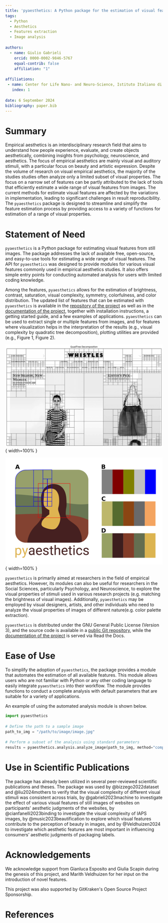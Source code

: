 ```yaml
---
title: 'pyaesthetics: A Python package for the estimation of visual features from still images'
tags:
  - Python
  - Aesthetics
  - Features extraction
  - Image analysis

authors:
  - name: Giulio Gabrieli
    orcid: 0000-0002-9846-5767
    equal-contrib: false
    affiliation: "1"

affiliations:
 - name: Center for Life Nano- and Neuro-Science, Istituto Italiano di Tecnologia, 00161, Rome, Italy
   index: 1

date: 6 September 2024
bibliography: paper.bib
---
```


# Summary

Empirical aesthetics is an interdisciplinary research field that aims to understand how people experience, evaluate, and create objects aesthetically, combining insights from psychology, neuroscience, and aesthetics. The focus of empirical aesthetics are mainly  visual and auditory stimuli, with a particular focus on beauty and artistic expression.
Despite the volume of research on visual empirical aesthetics, the majority of the studies studies often analyze only a limited subset of visual properties. The focus on a narrow set of features can be partly attributed to the lack of tools that efficiently estimate a wide range of visual features from images. The current methods for estimate visual features are affected by the variations in implementation, leading to significant challenges in result reproducibility. The `pyaesthetics` package is designed to streamline and simplify the feature estimation process by providing access to a variety of functions for estimation of a range of visual properties.

# Statement of Need

`pyaesthetics` is a Python package for estimating visual features from still images. The package addresses the lack of available free, open-source, and easy-to-use tools for estimating a wide range of visual features. The API for `pyaesthetics` was designed to provide modules for various visual features commonly used in empirical aesthetics studies. It also offers simple entry points for conducting automated analysis for users with limited coding knowledge.

Among the features, `pyaesthetics` allows for the estimation of brightness, contrast, saturation, visual complexity, symmetry, colorfulness, and color distribution. The updated list of features that can be estimated with `pyaesthetics` is available in the [repository of the project](https://github.com/Gabrock94/pyaesthetics) as well as in the [documentation of the project](https://prettywebsite.readthedocs.io/en/latest/index.html), together with installation instructions, a getting started guide, and a few examples of applications. `pyaesthetics` can be used to extract single or multiple features from images, and for features where visualization helps in the interpretation of the results (e.g., visual complexity by quadratic tree decomposition), plotting utilities are provided (e.g., Figure 1, Figure 2).

![Sample of a figure generated by `pyaesthetics`'s plotting utilities. The image depicts the analysis of visual complexity, estimated via quadratic tree decomposition, of a still image from the AVI14 dataset [@miniukovich2014quantification]. Each square represents a leaf of the decomposition tree, with the total number of leaves providing a measure of visual complexity; a higher number of leaves indicates greater visual complexity. The visual representation helps in understanding which parts of the image contribute most to the overall visual complexity.](QTDsample.png){ width=100% }

![Sample of three different color palettes of 5 different colors generated from a source figure (A). B represents a palette obtained using 16 named colors, C a palette using 140 named colors, while D represents a palette obtained with no named colors (colors clustering).](palettes.png){ width=100% }

`pyaesthetics` is primarily aimed at researchers in the field of empirical aesthetics. However, its modules can also be useful for researchers in the Social Sciences, particularly Psychology, and Neuroscience, to explore the visual properties of stimuli used in various research projects (e.g. matching the brightness of visual images). Additionally, `pyaesthetics` may be employed by visual designers, artists, and other individuals who need to analyze the visual properties of images of different nature(e.g. color palette extraction). 

`pyaesthetics` is distributed under the GNU General Public License (Version 3), and the source code is available in a [public Git repository](https://github.com/Gabrock94/pyaesthetics), while the [documentation of the project](https://prettywebsite.readthedocs.io/en/latest/index.html) is served via Read the Docs.

# Ease of Use

To simplify the adoption of `pyaesthetics`, the package provides a module that automates the estimation of all available features. This module allows users who are not familiar with Python or any other coding language to easily integrate `pyaesthetics` into their workflow. The module provides functions to conduct a complete analysis with default parameters that are suitable for a variety of applications.

An example of using the automated analysis module is shown below.

```python
import pyaesthetics

# Define the path to a sample image
path_to_img = "/path/to/image/image.jpg"

# Perform a subset of the analysis using standard parameters
results = pyaesthetics.analysis.analyze_image(path_to_img, method="complete")
```

# Use in Scientific Publications

The package has already been utilized in several peer-reviewed scientific publications and theses. The package was used by @bizzego2022dataset and @liu2024mothers to verify that the visual complexity of different visual stimuli was consistent across trials, by @gabrieli2023machine to investigate the effect of various visual features of still images of websites on participants' aesthetic judgments of the websites, by @cianfanelli2023binding to investigate the visual complexity of IAPS images, by @music2023beautification to explore which visual features contribute to the perception of beauty in images, and by @Veldhuizen2024 to investigate which aesthetic features are most important in influencing consumers’ aesthetic judgments of packaging labels.

# Acknowledgements

We acknowledge support from Gianluca Esposito and Giulia Scapin during the genesis of this project, and Marith Veldhuizen for her input on the introduction of novel features.

This project was also supported by GitKraken's Open Source Project Sponsorship.

# References